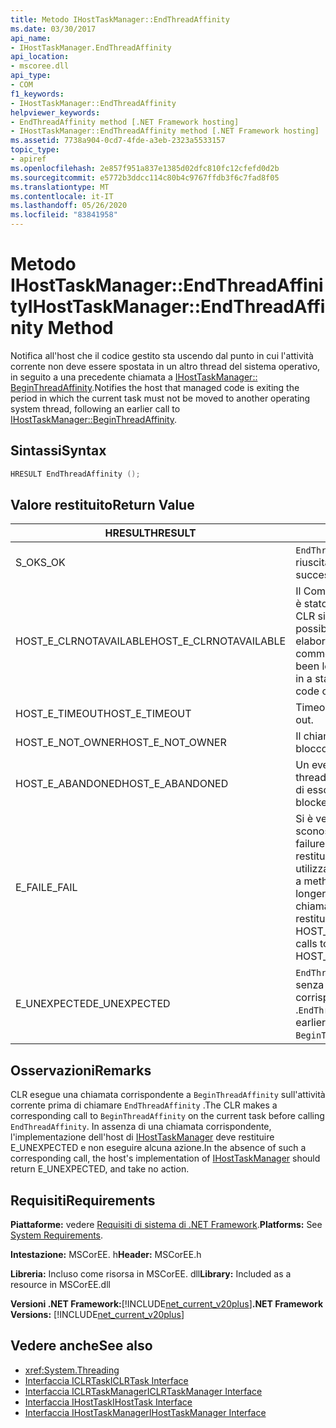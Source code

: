 ```yaml
---
title: Metodo IHostTaskManager::EndThreadAffinity
ms.date: 03/30/2017
api_name:
- IHostTaskManager.EndThreadAffinity
api_location:
- mscoree.dll
api_type:
- COM
f1_keywords:
- IHostTaskManager::EndThreadAffinity
helpviewer_keywords:
- EndThreadAffinity method [.NET Framework hosting]
- IHostTaskManager::EndThreadAffinity method [.NET Framework hosting]
ms.assetid: 7738a904-0cd7-4fde-a3eb-2323a5533157
topic_type:
- apiref
ms.openlocfilehash: 2e857f951a837e1385d02dfc810fc12cfefd0d2b
ms.sourcegitcommit: e5772b3ddcc114c80b4c9767ffdb3f6c7fad8f05
ms.translationtype: MT
ms.contentlocale: it-IT
ms.lasthandoff: 05/26/2020
ms.locfileid: "83841958"
---
```

# <a name="ihosttaskmanagerendthreadaffinity-method"></a><span data-ttu-id="f837d-102">Metodo IHostTaskManager::EndThreadAffinity</span><span class="sxs-lookup"><span data-stu-id="f837d-102">IHostTaskManager::EndThreadAffinity Method</span></span>
<span data-ttu-id="f837d-103">Notifica all'host che il codice gestito sta uscendo dal punto in cui l'attività corrente non deve essere spostata in un altro thread del sistema operativo, in seguito a una precedente chiamata a [IHostTaskManager:: BeginThreadAffinity](ihosttaskmanager-beginthreadaffinity-method.md).</span><span class="sxs-lookup"><span data-stu-id="f837d-103">Notifies the host that managed code is exiting the period in which the current task must not be moved to another operating system thread, following an earlier call to [IHostTaskManager::BeginThreadAffinity](ihosttaskmanager-beginthreadaffinity-method.md).</span></span>  
  
## <a name="syntax"></a><span data-ttu-id="f837d-104">Sintassi</span><span class="sxs-lookup"><span data-stu-id="f837d-104">Syntax</span></span>  
  
```cpp  
HRESULT EndThreadAffinity ();  
```  
  
## <a name="return-value"></a><span data-ttu-id="f837d-105">Valore restituito</span><span class="sxs-lookup"><span data-stu-id="f837d-105">Return Value</span></span>  
  
|<span data-ttu-id="f837d-106">HRESULT</span><span class="sxs-lookup"><span data-stu-id="f837d-106">HRESULT</span></span>|<span data-ttu-id="f837d-107">Description</span><span class="sxs-lookup"><span data-stu-id="f837d-107">Description</span></span>|  
|-------------|-----------------|  
|<span data-ttu-id="f837d-108">S_OK</span><span class="sxs-lookup"><span data-stu-id="f837d-108">S_OK</span></span>|<span data-ttu-id="f837d-109">`EndThreadAffinity`la restituzione è riuscita.</span><span class="sxs-lookup"><span data-stu-id="f837d-109">`EndThreadAffinity` returned successfully.</span></span>|  
|<span data-ttu-id="f837d-110">HOST_E_CLRNOTAVAILABLE</span><span class="sxs-lookup"><span data-stu-id="f837d-110">HOST_E_CLRNOTAVAILABLE</span></span>|<span data-ttu-id="f837d-111">Il Common Language Runtime (CLR) non è stato caricato in un processo oppure CLR si trova in uno stato in cui non è possibile eseguire codice gestito o elaborare la chiamata correttamente.</span><span class="sxs-lookup"><span data-stu-id="f837d-111">The common language runtime (CLR) has not been loaded into a process, or the CLR is in a state in which it cannot run managed code or process the call successfully.</span></span>|  
|<span data-ttu-id="f837d-112">HOST_E_TIMEOUT</span><span class="sxs-lookup"><span data-stu-id="f837d-112">HOST_E_TIMEOUT</span></span>|<span data-ttu-id="f837d-113">Timeout della chiamata.</span><span class="sxs-lookup"><span data-stu-id="f837d-113">The call timed out.</span></span>|  
|<span data-ttu-id="f837d-114">HOST_E_NOT_OWNER</span><span class="sxs-lookup"><span data-stu-id="f837d-114">HOST_E_NOT_OWNER</span></span>|<span data-ttu-id="f837d-115">Il chiamante non è il proprietario del blocco.</span><span class="sxs-lookup"><span data-stu-id="f837d-115">The caller does not own the lock.</span></span>|  
|<span data-ttu-id="f837d-116">HOST_E_ABANDONED</span><span class="sxs-lookup"><span data-stu-id="f837d-116">HOST_E_ABANDONED</span></span>|<span data-ttu-id="f837d-117">Un evento è stato annullato mentre un thread bloccato o Fiber era in attesa su di esso.</span><span class="sxs-lookup"><span data-stu-id="f837d-117">An event was canceled while a blocked thread or fiber was waiting on it.</span></span>|  
|<span data-ttu-id="f837d-118">E_FAIL</span><span class="sxs-lookup"><span data-stu-id="f837d-118">E_FAIL</span></span>|<span data-ttu-id="f837d-119">Si è verificato un errore irreversibile sconosciuto.</span><span class="sxs-lookup"><span data-stu-id="f837d-119">An unknown catastrophic failure occurred.</span></span> <span data-ttu-id="f837d-120">Quando un metodo restituisce E_FAIL, CLR non è più utilizzabile all'interno del processo.</span><span class="sxs-lookup"><span data-stu-id="f837d-120">When a method returns E_FAIL, the CLR is no longer usable within the process.</span></span> <span data-ttu-id="f837d-121">Le chiamate successive ai metodi di hosting restituiscono HOST_E_CLRNOTAVAILABLE.</span><span class="sxs-lookup"><span data-stu-id="f837d-121">Subsequent calls to hosting methods return HOST_E_CLRNOTAVAILABLE.</span></span>|  
|<span data-ttu-id="f837d-122">E_UNEXPECTED</span><span class="sxs-lookup"><span data-stu-id="f837d-122">E_UNEXPECTED</span></span>|<span data-ttu-id="f837d-123">`EndThreadAffinity`è stato chiamato senza una precedente chiamata corrispondente a `BeginThreadAffinity` .</span><span class="sxs-lookup"><span data-stu-id="f837d-123">`EndThreadAffinity` was called without an earlier corresponding call to `BeginThreadAffinity`.</span></span>|  
  
## <a name="remarks"></a><span data-ttu-id="f837d-124">Osservazioni</span><span class="sxs-lookup"><span data-stu-id="f837d-124">Remarks</span></span>  
 <span data-ttu-id="f837d-125">CLR esegue una chiamata corrispondente a `BeginThreadAffinity` sull'attività corrente prima di chiamare `EndThreadAffinity` .</span><span class="sxs-lookup"><span data-stu-id="f837d-125">The CLR makes a corresponding call to `BeginThreadAffinity` on the current task before calling `EndThreadAffinity`.</span></span> <span data-ttu-id="f837d-126">In assenza di una chiamata corrispondente, l'implementazione dell'host di [IHostTaskManager](ihosttaskmanager-interface.md) deve restituire E_UNEXPECTED e non eseguire alcuna azione.</span><span class="sxs-lookup"><span data-stu-id="f837d-126">In the absence of such a corresponding call, the host's implementation of [IHostTaskManager](ihosttaskmanager-interface.md) should return E_UNEXPECTED, and take no action.</span></span>  
  
## <a name="requirements"></a><span data-ttu-id="f837d-127">Requisiti</span><span class="sxs-lookup"><span data-stu-id="f837d-127">Requirements</span></span>  
 <span data-ttu-id="f837d-128">**Piattaforme:** vedere [Requisiti di sistema di .NET Framework](../../get-started/system-requirements.md).</span><span class="sxs-lookup"><span data-stu-id="f837d-128">**Platforms:** See [System Requirements](../../get-started/system-requirements.md).</span></span>  
  
 <span data-ttu-id="f837d-129">**Intestazione:** MSCorEE. h</span><span class="sxs-lookup"><span data-stu-id="f837d-129">**Header:** MSCorEE.h</span></span>  
  
 <span data-ttu-id="f837d-130">**Libreria:** Incluso come risorsa in MSCorEE. dll</span><span class="sxs-lookup"><span data-stu-id="f837d-130">**Library:** Included as a resource in MSCorEE.dll</span></span>  
  
 <span data-ttu-id="f837d-131">**Versioni .NET Framework:**[!INCLUDE[net_current_v20plus](../../../../includes/net-current-v20plus-md.md)]</span><span class="sxs-lookup"><span data-stu-id="f837d-131">**.NET Framework Versions:** [!INCLUDE[net_current_v20plus](../../../../includes/net-current-v20plus-md.md)]</span></span>  
  
## <a name="see-also"></a><span data-ttu-id="f837d-132">Vedere anche</span><span class="sxs-lookup"><span data-stu-id="f837d-132">See also</span></span>

- <xref:System.Threading>
- [<span data-ttu-id="f837d-133">Interfaccia ICLRTask</span><span class="sxs-lookup"><span data-stu-id="f837d-133">ICLRTask Interface</span></span>](iclrtask-interface.md)
- [<span data-ttu-id="f837d-134">Interfaccia ICLRTaskManager</span><span class="sxs-lookup"><span data-stu-id="f837d-134">ICLRTaskManager Interface</span></span>](iclrtaskmanager-interface.md)
- [<span data-ttu-id="f837d-135">Interfaccia IHostTask</span><span class="sxs-lookup"><span data-stu-id="f837d-135">IHostTask Interface</span></span>](ihosttask-interface.md)
- [<span data-ttu-id="f837d-136">Interfaccia IHostTaskManager</span><span class="sxs-lookup"><span data-stu-id="f837d-136">IHostTaskManager Interface</span></span>](ihosttaskmanager-interface.md)
